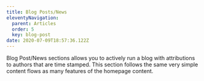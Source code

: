 ```yaml
---
title: Blog Posts/News
eleventyNavigation:
  parent: Articles
  order: 5
  key: blog-post
date: 2020-07-09T18:57:36.122Z
---
```

Blog Post/News sections allows you to actively run a blog with attributions to authors that are time stamped. This section follows the same very simple content flows as many features of the homepage content.